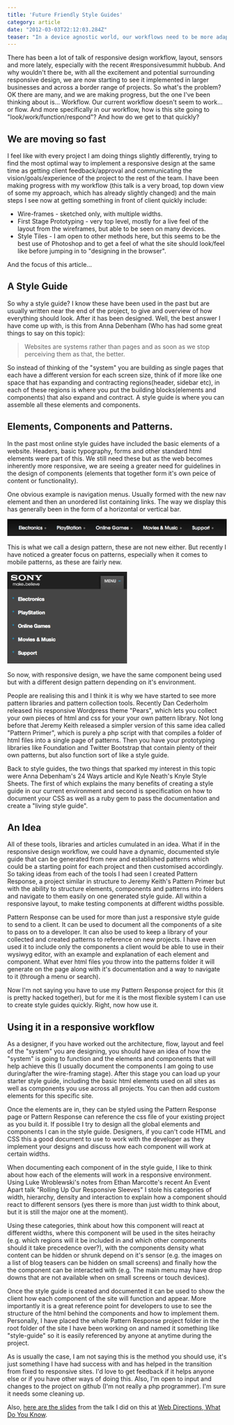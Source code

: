 ```yaml
---
title: 'Future Friendly Style Guides'
category: article
date: "2012-03-03T22:12:03.284Z"
teaser: "In a device agnostic world, our workflows need to be more adaptive."
---
```


There has been a lot of talk of responsive design workflow, layout, sensors and more lately, especially with the recent #responsivesummit hubbub. And why wouldn't there be, with all the excitement and potential surrounding responsive design, we are now starting to see it implemented in larger businesses and across a border range of projects. So what's the problem?
OK there are many, and we are making progress, but the one I've been thinking about is… Workflow. Our current workflow doesn't seem to work... or flow. And more specifically in our workflow, how is this site going to "look/work/function/respond"? And how do we get to that quickly?

## We are moving so fast

I feel like with every project I am doing things slightly differently, trying to find the most optimal way to implement a responsive design at the same time as getting client feedback/approval and communicating the vision/goals/experience of the project to the rest of the team. I have been making progress with my workflow (this talk is a very broad, top down view of some my approach, which has already slightly changed) and the main steps I see now at getting something in front of client quickly include:

- Wire-frames - sketched only, with multiple widths.
- First Stage Prototyping - very top level, mostly for a live feel of the layout from the wireframes, but able to be seen on many devices.
- Style Tiles - I am open to other methods here, but this seems to be the best use of Photoshop and to get a feel of what the site should look/feel like before jumping in to "designing in the browser".

And the focus of this article…

## A Style Guide

So why a style guide? I know these have been used in the past but are usually written near the end of the project, to give and overview of how everything should look. After it has been designed. Well, the best answer I have come up with, is this from Anna Debenham (Who has had some great things to say on this topic):

> Websites are systems rather than pages and as soon as we stop perceiving them as that, the better.

So instead of thinking of the "system" you are building as single pages that each have a different version for each screen size, think of if more like one space that has expanding and contracting regions(header, sidebar etc), in each of these regions is where you put the building blocks(elements and components) that also expand and contract. A style guide is where you can assemble all these elements and components.

## Elements, Components and Patterns.

In the past most online style guides have included the basic elements of a website. Headers, basic typography, forms and other standard html elements were part of this. We still need these but as the web becomes inherently more responsive, we are seeing a greater need for guidelines in the design of components (elements that together form it's own peice of content or functionality).

One obvious example is navigation menus. Usually formed with the new nav element and then an unordered list containing links. The way we display this has generally been in the form of a horizontal or vertical bar.

![Horizontal Menu](horizontal-menu.jpg)

This is what we call a design pattern, these are not new either. But recently I have noticed a greater focus on patterns, especially when it comes to mobile patterns, as these are fairly new.

![Mobile Menu](mobile-menu.jpg)

So now, with responsive design, we have the same component being used but with a different design pattern depending on it's environment.

People are realising this and I think it is why we have started to see more pattern libraries and pattern collection tools. Recently Dan Cederholm released his responsive Wordpress theme "Pears", which lets you collect your own pieces of html and css for your your own pattern library. Not long before that Jeremy Keith released a simpler version of this same idea called "Pattern Primer", which is purely a php script with that compiles a folder of html files into a single page of patterns. Then you have your prototyping libraries like Foundation and Twitter Bootstrap that contain plenty of their own patterns, but also function sort of like a style guide.

Back to style guides, the two things that sparked my interest in this topic were Anna Debenham's 24 Ways article and Kyle Neath's Knyle Style Sheets. The first of which explains the many benefits of creating a style guide in our current environment and second is specification on how to document your CSS as well as a ruby gem to pass the documentation and create a "living style guide".

## An Idea

All of these tools, libraries and articles cumulated in an idea. What if in the responsive design workflow, we could have a dynamic, documented style guide that can be generated from new and established patterns which could be a starting point for each project and then customised accordingly. So taking ideas from each of the tools I had seen I created Pattern Response, a project similar in structure to Jeremy Keith's Pattern Primer but with the ability to structure elements, components and patterns into folders and navigate to them easily on one generated style guide. All within a responsive layout, to make testing components at different widths possible.

Pattern Response can be used for more than just a responsive style guide to send to a client. It can be used to document all the components of a site to pass on to a developer. It can also be used to keep a library of your collected and created patterns to reference on new projects. I have even used it to include only the components a client would be able to use in their wysiwyg editor, with an example and explanation of each element and component. What ever html files you throw into the patterns folder it will generate on the page along with it's documentation and a way to navigate to it (through a menu or search).

Now I'm not saying you have to use my Pattern Response project for this (it is pretty hacked together), but for me it is the most flexible system I can use to create style guides quickly. Right, now how use it.

## Using it in a responsive workflow
As a designer, if you have worked out the architecture, flow, layout and feel of the "system" you are designing, you should have an idea of how the "system" is going to function and the elements and components that will help achieve this (I usually document the components I am going to use during/after the wire-framing stage). After this stage you can load up your starter style guide, including the basic html elements used on all sites as well as components you use across all projects. You can then add custom elements for this specific site.

Once the elements are in, they can be styled using the Pattern Response page or Pattern Response can reference the css file of your existing project as you build it. If possible I try to design all the global elements and components I can in the style guide. Designers, if you can't code HTML and CSS this a good document to use to work with the developer as they implement your designs and discuss how each component will work at certain widths.

When documenting each component of in the style guide, I like to think about how each of the elements will work in a responsive environment. Using Luke Wroblewski's notes from Ethan Marcotte's recent An Event Apart talk "Rolling Up Our Responsive Sleeves" I stole his categories of width, hierarchy, density and interaction to explain how a component should react to different sensors (yes there is more than just width to think about, but it is still the major one at the moment).

Using these categories, think about how this component will react at different widths, where this component will be used in the sites heirachy (e.g. which regions will it be included in and which other components should it take precedence over?), with the components density what content can be hidden or shrunk depend on it's sensor (e.g. the images on a list of blog teasers can be hidden on small screens) and finally how the the component can be interacted with (e.g. The main menu may have drop downs that are not available when on small screens or touch devices).

Once the style guide is created and documented it can be used to show the client how each component of the site will function and appear. More importantly it is a great reference point for developers to use to see the structure of the html behind the components and how to implement them. Personally, I have placed the whole Pattern Response project folder in the root folder of the site I have been working on and named it something like "style-guide" so it is easily referenced by anyone at anytime during the project.

As is usually the case, I am not saying this is the method you should use, it's just something I have had success with and has helped in the transition from fixed to responsive sites. I'd love to get feedback if it helps anyone else or if you have other ways of doing this. Also, I'm open to input and changes to the project on github (I'm not really a php programmer). I'm sure it needs some cleaning up.

Also, [here are the slides](http://speakerdeck.com/u/lukebrooker/p/future-friendly-style-guides) from the talk I did on this at [Web Directions, What Do You Know](http://whatdoyouknow.webdirections.org/brisbane).
